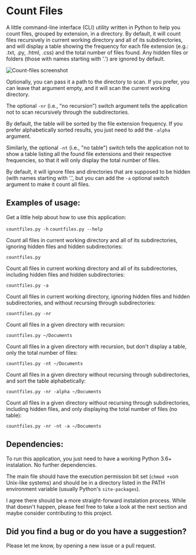 # Count Files
A little command-line interface (CLI) utility written in Python to help you
count files, grouped by extension, in a directory. By default, it will count
files recursively in current working directory and all of its subdirectories,
and will display a table showing the frequency for each file extension (e.g.:
.txt, .py, .html, .css) and the total number of files found. Any hidden files
or folders (those with names starting with '.') are ignored by default.

![Count-files screenshot](https://user-images.githubusercontent.com/18650184/39443000-1bd83b62-4cab-11e8-9942-242ba29232d7.png)

Optionally, you can pass it a path to the directory to scan. If you prefer, you can leave that argument empty, and it will scan the current working directory.

The optional `-nr` (i.e., "no recursion") switch argument tells the
application not to scan recursively through the subdirectories.

By default, the table will be sorted by the file extension frequency. If you
prefer alphabetically sorted results, you just need to add the `-alpha`
argument.

Similarly, the optional `-nt` (i.e., "no table") switch tells the application
not to show a table listing all the found file extensions and their respective
frequencies, so that it will only display the total number of files.

By default, it will ignore files and directories that are supposed to be
hidden (with names starting with '.', but you can add the `-a` optional
switch argument to make it count all files.



## Examples of usage:

Get a little help about how to use this application:

`countfiles.py -h`
`countfiles.py --help`


Count all files in current working directory and all of its subdirectories, ignoring hidden files and hidden subdirectories:

`countfiles.py`

Count all files in current working directory and all of its subdirectories, including hidden files and hidden subdirectories:

`countfiles.py -a`


Count all files in current working directory, ignoring hidden files and hidden subdirectories, and without recursing through subdirectories:

`countfiles.py -nr`


Count all files in a given directory with recursion:

`countfiles.py ~/Documents`


Count all files in a given directory with recursion, but don't display a table, only the total number of files:

`countfiles.py -nt ~/Documents`


Count all files in a given directory without recursing through subdirectories, and sort the table alphabetically:

`countfiles.py -nr -alpha ~/Documents`

Count all files in a given directory without recursing through subdirectories, including hidden files, and only displaying the total number of files (no table):

`countfiles.py -nr -nt -a ~/Documents`


## Dependencies:

To run this application, you just need to have a working Python 3.6+ instalation. No further dependencies.

The main file should have the execution permission bit set (`chmod +x`on Unix-like systems) and should be in a directory listed in the PATH environment variable (usually Python's `site-packages`).

I agree there should be a more straight-forward instalation process. While that doesn't happen, please feel free to take a look at the next section and maybe consider contributing to this project.

## Did you find a bug or do you have a suggestion?

Please let me know, by opening a new issue or a pull request.

